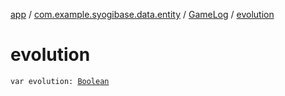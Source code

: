 [app](../../index.md) / [com.example.syogibase.data.entity](../index.md) / [GameLog](index.md) / [evolution](./evolution.md)

# evolution

`var evolution: `[`Boolean`](https://kotlinlang.org/api/latest/jvm/stdlib/kotlin/-boolean/index.html)